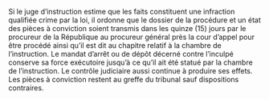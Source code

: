 Si le juge d’instruction estime que les faits constituent une infraction qualifiée crime par la loi, il ordonne que le dossier de la procédure et un état des pièces à conviction soient transmis dans les quinze (15) jours par le procureur de la République au procureur général près la cour d’appel pour être procédé ainsi qu’il est dit au chapitre relatif à la chambre de l’instruction.
Le mandat d’arrêt ou de dépôt décerné contre l’inculpé conserve sa force exécutoire jusqu’à ce qu’il ait été statué par la chambre de l’instruction. Le contrôle judiciaire aussi continue à produire ses effets.
Les pièces à conviction restent au greffe du tribunal sauf dispositions contraires.